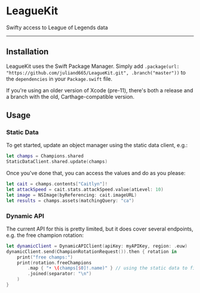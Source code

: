 # LeagueKit
Swifty access to League of Legends data
***
## Installation

LeagueKit uses the Swift Package Manager. Simply add `.package(url: "https://github.com/juliand665/LeagueKit.git", .branch("master"))` to the `dependencies` in your `Package.swift` file.

If you're using an older version of Xcode (pre-11), there's both a release and a branch with the old, Carthage-compatible version.

## Usage

### Static Data

To get started, update an object manager using the static data client, e.g.:

```swift
let champs = Champions.shared
StaticDataClient.shared.update(champs)
```

Once you've done that, you can access the values and do as you please:

```swift
let cait = champs.contents["Caitlyn"]!
let attackSpeed = cait.stats.attackSpeed.value(atLevel: 10)
let image = NSImage(byReferencing: cait.imageURL)
let results = champs.assets(matchingQuery: "ca")
```

### Dynamic API

The current API for this is pretty limited, but it does cover several endpoints, e.g. the free champion rotation:

```swift
let dynamicClient = DynamicAPIClient(apiKey: myAPIKey, region: .euw)
dynamicClient.send(ChampionRotationRequest()).then { rotation in
	print("free champs:")
	print(rotation.freeChampions
		.map { "• \(champs[$0]!.name)" } // using the static data to find out which name corresponds to which ID
		.joined(separator: "\n")
	)
}
```

